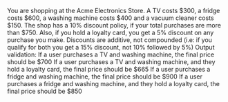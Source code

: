 You are shopping at the Acme Electronics Store. A TV costs $300, a fridge costs $600, a washing machine costs $400 and a vacuum cleaner costs $150.
The shop has a 10% discount policy, if your total purchases are more than $750.
Also, if you hold a loyalty card, you get a 5% discount on any purchase you make.
Discounts are additive, not compounded (i.e: if you qualify for both you get a 15% discount, not 10% followed by 5%)
Output validation:
If a user purchases a TV and washing machine, the final price should be $700
If a user purchases a TV and washing machine, and they hold a loyalty card, the final price should be $665
If a user purchases a fridge and washing machine, the final price should be $900
If a user purchases a fridge and washing machine, and they hold a loyalty card, the final price should be $850